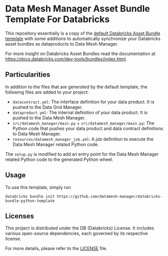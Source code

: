 # Data Mesh Manager Asset Bundle Template For Databricks

This repository essentially is a copy of the [default Databricks Asset Bundle template](https://github.com/databricks/cli/tree/main/libs/template/templates/default-python) with some additions to automatically synchronize your Databricks asset bundles as dataproducts to Data Mesh Manager.

For more insight on Databricks Asset Bundles read the documentation at https://docs.databricks.com/dev-tools/bundles/index.html.

## Particularities

In addition to the files that are generated by the default template, the following files are added to your project:

- `datacontract.yml`: The interface definition for your data product. It is pushed to the Data Grid Manager.
- `dataproduct.yml`: The internal definition of your data product. It is pushed to the Data Mesh Manager.
- `src/datamesh_manager/main.py` + `src/datamesh_manager/main.py`: The Python code that pushes your data product and data contract definitions to Data Mesh Manager.
- `resources/datamesh_manager_job.yml`: A job definition to execute the Data Mesh Manager related Python code.

The `setup.py` is modified to add an entry point for the Data Mesh Manager related Python code to the generated Python wheel.

## Usage

To use this template, simply run

```
databricks bundle init https://github.com/datamesh-manager/databricks-bundle-python-template
```


## Licenses

This project is distributed under the DB (Databricks) License. It includes various open-source dependencies, each governed by its respective license.

For more details, please refer to the [LICENSE](LICENSE) file.
